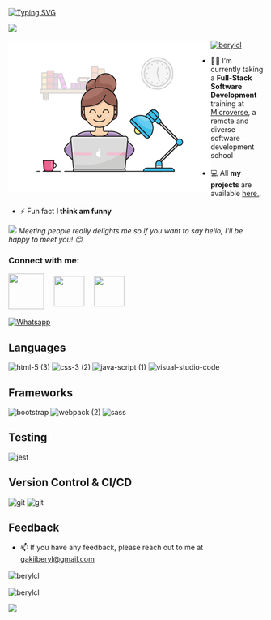 
<!--
**berylcl/berylcl** is a ✨ _special_ ✨ repository because its `README.md` (this file) appears on your GitHub profile.

Here are some ideas to get you started:

- 🔭 I’m currently working on ...
- 🌱 I’m currently learning ...
- 👯 I’m looking to collaborate on ...
- 🤔 I’m looking for help with ...
- 💬 Ask me about ...
- 📫 How to reach me: ...
- 😄 Pronouns: ...
- ⚡ Fun fact: ...
-->
<p margin-left = "20px"><a href="https://git.io/typing-svg"><img src="https://readme-typing-svg.demolab.com?font=Fira+Code&pause=1000&color=0077b6&width=435&lines=Hi+%F0%9F%91%8B%F0%9F%8F%BF%2C+I'm+Gakii+Beryl" alt="Typing SVG" /></a><p>
<p><a href="https://git.io/typing-svg"><img src="https://readme-typing-svg.demolab.com?font=Fira+Code&pause=1000&color=0077b6&width=435&lines=A+passionate+full+stack+developer" /></a><p>
<img align="left" margin-left = 10px alt="coding" width ="400" src="e726c74ac081eed50feee1433d12c998.gif">

<p align="left"> <a href="https://github.com/ryo-ma/github-profile-trophy"><img src="https://github-profile-trophy.vercel.app/?username=berylcl" alt="berylcl" /></a> </p>

-  👩‍💻 I’m currently taking a **Full-Stack Software Development** training at 
[Microverse](https://www.microverse.org/), a remote and diverse software development school<br></br>
- 💻 All **my projects** are available [here.](https://github.com/berylcl?tab=repositories).<br><br>
- ⚡ Fun fact **I think am funny**
<p><img  src="https://media.giphy.com/media/LnQjpWaON8nhr21vNW/giphy.gif" width="40"> <em>Meeting people really delights me so if you want to say hello, I'll be happy to meet you! 😊 </em><p>
<h3 align="left">Connect with me:</h3>
<!-- Social icons section -->
<p align="left">
 <a  href="https://www.linkedin.com/in/gakii-beryl-305391180/"  target="_blank">
<img  align="center"  src="https://user-images.githubusercontent.com/98466955/195613046-9ecccd6e-b96e-45f9-84b2-c7ea1086479f.gif" height="70"  width="70"  /></a>
&#8287;&#8287;&#8287;
<a  href="https://twitter.com/omg_its_beryl"  target="_blank">
<img  align="center"  src="https://user-images.githubusercontent.com/98466955/195566671-f3328fbe-1b77-4500-b6fb-b9d92fa9c011.gif" height="60"  width="60"  /></a>
&#8287;&#8287;&#8287;
<a href=mailto:gakiiberyl@gmail.com?subject="subject text">
<img  align="center"  src="https://user-images.githubusercontent.com/98466955/195565804-e5ee1df3-f584-4b6a-af87-581db17d3d77.gif"  height="60"  width="60"  /></a> 
&#8287;&#8287;&#8287;
<br><br>
<a href="https://api.whatsapp.com/send?phone=254701954204" target="_blank"><img src="https://img.shields.io/badge/WhatsApp-25D366?style=for-the-badge&logo=whatsapp&logoColor=white" alt="Whatsapp"></a>
&#8287;&#8287;&#8287;
<p align="left">
</p>

## Languages 
![html-5 (3)](https://user-images.githubusercontent.com/98466955/195468583-f1d0a3cc-e0d1-4626-8b11-10f58a3d8486.png)
![css-3 (2)](https://user-images.githubusercontent.com/98466955/195469125-5644400c-732b-4a43-a4e0-8c9213d84743.png)
![java-script (1)](https://user-images.githubusercontent.com/98466955/195469780-9aed5f72-82d8-4a93-ad21-2b6327b47b32.png)
![visual-studio-code](https://user-images.githubusercontent.com/98466955/195476626-69c30c8b-ca99-4e6d-88dc-1c9bad957454.png)

## Frameworks
![bootstrap](https://user-images.githubusercontent.com/98466955/195473368-f4b048b7-e3af-4cd3-a90f-f85834d4628a.png)
![webpack (2)](https://user-images.githubusercontent.com/98466955/195474253-40bebee2-5e4c-4503-8875-629961cd7b15.png)
![sass](https://user-images.githubusercontent.com/98466955/195476359-9250572e-a9c4-4f56-b400-aa49b9676403.png)


## Testing
![jest](https://user-images.githubusercontent.com/98466955/195473686-757890dd-97c6-414f-8d88-37ed3e6dfba4.png)

## Version Control & CI/CD
![git](https://user-images.githubusercontent.com/98466955/195476809-1dbe8838-a259-4cd5-a520-08a2d73a5b3d.png)
![git](https://img.icons8.com/color/48/null/gitlab.png)

## Feedback

- 📫 If you have any feedback, please reach out to me at gakiiberyl@gmail.com

<p><img align="center" src="https://github-readme-stats.vercel.app/api/top-langs?username=berylcl&show_icons=true&locale=en&layout=compact" alt="berylcl" /></p>

<p><img align="center" src="https://github-readme-streak-stats.herokuapp.com/?user=berylcl&" alt="berylcl" /></p>

![](https://komarev.com/ghpvc/?username=berylcl&color=dc143c)
